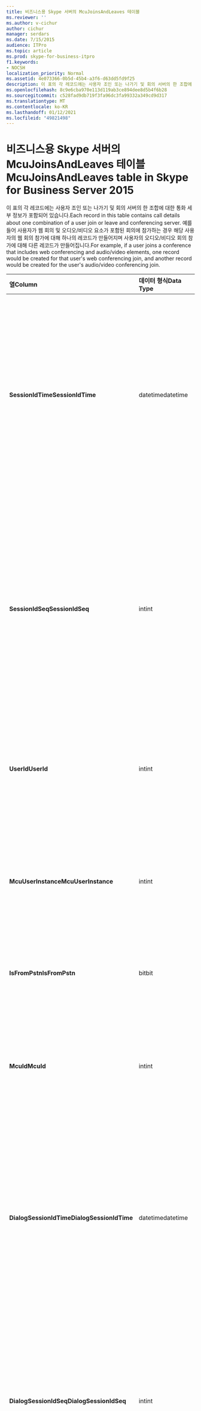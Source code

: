 ```yaml
---
title: 비즈니스용 Skype 서버의 McuJoinsAndLeaves 테이블
ms.reviewer: ''
ms.author: v-cichur
author: cichur
manager: serdars
ms.date: 7/15/2015
audience: ITPro
ms.topic: article
ms.prod: skype-for-business-itpro
f1.keywords:
- NOCSH
localization_priority: Normal
ms.assetid: 4e073366-0b5d-45b4-a3f6-d63dd5fd9f25
description: 이 표의 각 레코드에는 사용자 조인 또는 나가기 및 회의 서버의 한 조합에 대한 통화 세부 정보가 포함되어 있습니다. 예를 들어 사용자가 웹 회의 및 오디오/비디오 요소가 포함된 회의에 참가하는 경우 해당 사용자의 웹 회의 참가에 대해 하나의 레코드가 만들어지며 사용자의 오디오/비디오 회의 참가에 대해 다른 레코드가 만들어집니다.
ms.openlocfilehash: 8c9e6cba970e113d119ab3ce894dee8d5b4f6b28
ms.sourcegitcommit: c528fad9db719f3fa96dc3fa99332a349cd9d317
ms.translationtype: MT
ms.contentlocale: ko-KR
ms.lasthandoff: 01/12/2021
ms.locfileid: "49821498"
---
```

# <a name="mcujoinsandleaves-table-in-skype-for-business-server-2015"></a><span data-ttu-id="d9f52-104">비즈니스용 Skype 서버의 McuJoinsAndLeaves 테이블</span><span class="sxs-lookup"><span data-stu-id="d9f52-104">McuJoinsAndLeaves table in Skype for Business Server 2015</span></span>
 
<span data-ttu-id="d9f52-105">이 표의 각 레코드에는 사용자 조인 또는 나가기 및 회의 서버의 한 조합에 대한 통화 세부 정보가 포함되어 있습니다.</span><span class="sxs-lookup"><span data-stu-id="d9f52-105">Each record in this table contains call details about one combination of a user join or leave and conferencing server.</span></span> <span data-ttu-id="d9f52-106">예를 들어 사용자가 웹 회의 및 오디오/비디오 요소가 포함된 회의에 참가하는 경우 해당 사용자의 웹 회의 참가에 대해 하나의 레코드가 만들어지며 사용자의 오디오/비디오 회의 참가에 대해 다른 레코드가 만들어집니다.</span><span class="sxs-lookup"><span data-stu-id="d9f52-106">For example, if a user joins a conference that includes web conferencing and audio/video elements, one record would be created for that user's web conferencing join, and another record would be created for the user's audio/video conferencing join.</span></span>
  
|<span data-ttu-id="d9f52-107">**열**</span><span class="sxs-lookup"><span data-stu-id="d9f52-107">**Column**</span></span>|<span data-ttu-id="d9f52-108">**데이터 형식**</span><span class="sxs-lookup"><span data-stu-id="d9f52-108">**Data Type**</span></span>|<span data-ttu-id="d9f52-109">**키/인덱스**</span><span class="sxs-lookup"><span data-stu-id="d9f52-109">**Key/Index**</span></span>|<span data-ttu-id="d9f52-110">**세부 정보**</span><span class="sxs-lookup"><span data-stu-id="d9f52-110">**Details**</span></span>|
|:-----|:-----|:-----|:-----|
|<span data-ttu-id="d9f52-111">**SessionIdTime**</span><span class="sxs-lookup"><span data-stu-id="d9f52-111">**SessionIdTime**</span></span> <br/> |<span data-ttu-id="d9f52-112">datetime</span><span class="sxs-lookup"><span data-stu-id="d9f52-112">datetime</span></span>  <br/> |<span data-ttu-id="d9f52-113">Primary, Foreign</span><span class="sxs-lookup"><span data-stu-id="d9f52-113">Primary, Foreign</span></span>  <br/> |<span data-ttu-id="d9f52-114">회의 인스턴스의 시간입니다.</span><span class="sxs-lookup"><span data-stu-id="d9f52-114">Time of conference instance.</span></span> <span data-ttu-id="d9f52-115">**SessionIdSeq와** 함께 회의 인스턴스를 고유하게 식별하는 데 사용됩니다.</span><span class="sxs-lookup"><span data-stu-id="d9f52-115">Used in conjunction with **SessionIdSeq** to uniquely identify a conference instance.</span></span> <span data-ttu-id="d9f52-116">자세한 내용은 [비즈니스용 Skype 서버 2015의 Conferences](conferences.md) 테이블을 참조하세요.</span><span class="sxs-lookup"><span data-stu-id="d9f52-116">See the [Conferences table in Skype for Business Server 2015](conferences.md) for more information.</span></span> <br/> |
|<span data-ttu-id="d9f52-117">**SessionIdSeq**</span><span class="sxs-lookup"><span data-stu-id="d9f52-117">**SessionIdSeq**</span></span> <br/> |<span data-ttu-id="d9f52-118">int</span><span class="sxs-lookup"><span data-stu-id="d9f52-118">int</span></span>  <br/> |<span data-ttu-id="d9f52-119">Primary, Foreign</span><span class="sxs-lookup"><span data-stu-id="d9f52-119">Primary, Foreign</span></span>  <br/> |<span data-ttu-id="d9f52-120">회의 인스턴스를 식별하기 위한 ID 번호입니다.</span><span class="sxs-lookup"><span data-stu-id="d9f52-120">ID number to identify the conference instance.</span></span> <span data-ttu-id="d9f52-121">**SessionIdTime과** 함께 회의 인스턴스를 고유하게 식별하는 데 사용됩니다.</span><span class="sxs-lookup"><span data-stu-id="d9f52-121">Used in conjunction with **SessionIdTime** to uniquely identify a conference instance.</span></span> <span data-ttu-id="d9f52-122">자세한 내용은 [비즈니스용 Skype 서버 2015의 Conferences](conferences.md) 테이블을 참조하세요.</span><span class="sxs-lookup"><span data-stu-id="d9f52-122">See the [Conferences table in Skype for Business Server 2015](conferences.md) for more information.</span></span> <br/> |
|<span data-ttu-id="d9f52-123">**UserId**</span><span class="sxs-lookup"><span data-stu-id="d9f52-123">**UserId**</span></span> <br/> |<span data-ttu-id="d9f52-124">int</span><span class="sxs-lookup"><span data-stu-id="d9f52-124">int</span></span>  <br/> |<span data-ttu-id="d9f52-125">Primary, Foreign</span><span class="sxs-lookup"><span data-stu-id="d9f52-125">Primary, Foreign</span></span>  <br/> |<span data-ttu-id="d9f52-126">이 사용자를 식별하는 고유 번호입니다.</span><span class="sxs-lookup"><span data-stu-id="d9f52-126">Unique number identifying this user.</span></span> <span data-ttu-id="d9f52-127">자세한 내용은 [Users 테이블을](users.md) 참조하십시오.</span><span class="sxs-lookup"><span data-stu-id="d9f52-127">See the [Users table](users.md) for more information.</span></span> <br/> |
|<span data-ttu-id="d9f52-128">**McuUserInstance**</span><span class="sxs-lookup"><span data-stu-id="d9f52-128">**McuUserInstance**</span></span> <br/> |<span data-ttu-id="d9f52-129">int</span><span class="sxs-lookup"><span data-stu-id="d9f52-129">int</span></span>  <br/> |<span data-ttu-id="d9f52-130">Primary</span><span class="sxs-lookup"><span data-stu-id="d9f52-130">Primary</span></span>  <br/> |<span data-ttu-id="d9f52-131">사용자가 여러 컴퓨터 또는 장치에서 한 번 로그온한 경우 McuUserInstance는 사용자/장치 조합을 고유하게 식별합니다.</span><span class="sxs-lookup"><span data-stu-id="d9f52-131">If a user is logged on at multiple computers or devices at once, McuUserInstance uniquely identifies the user/device combination.</span></span>  <br/> |
|<span data-ttu-id="d9f52-132">**IsFromPstn**</span><span class="sxs-lookup"><span data-stu-id="d9f52-132">**IsFromPstn**</span></span> <br/> |<span data-ttu-id="d9f52-133">bit</span><span class="sxs-lookup"><span data-stu-id="d9f52-133">bit</span></span>  <br/> | <br/> |<span data-ttu-id="d9f52-134">사용자가 PSTN에서 참가하는지 여부입니다.</span><span class="sxs-lookup"><span data-stu-id="d9f52-134">Whether the user is joining from a PSTN or not.</span></span>  <br/> |
|<span data-ttu-id="d9f52-135">**McuId**</span><span class="sxs-lookup"><span data-stu-id="d9f52-135">**McuId**</span></span> <br/> |<span data-ttu-id="d9f52-136">int</span><span class="sxs-lookup"><span data-stu-id="d9f52-136">int</span></span>  <br/> |<span data-ttu-id="d9f52-137">Primary, Foreign</span><span class="sxs-lookup"><span data-stu-id="d9f52-137">Primary, Foreign</span></span>  <br/> |<span data-ttu-id="d9f52-138">이 회의 서버를 식별하는 고유 번호입니다.</span><span class="sxs-lookup"><span data-stu-id="d9f52-138">Unique number identifying this conferencing server.</span></span> <span data-ttu-id="d9f52-139">자세한 내용은 [비즈니스용 Skype 서버 2015의 Mcus](mcus.md) 테이블을 참조하세요.</span><span class="sxs-lookup"><span data-stu-id="d9f52-139">See the [Mcus table in Skype for Business Server 2015](mcus.md) for more information.</span></span> <br/> |
|<span data-ttu-id="d9f52-140">**DialogSessionIdTime**</span><span class="sxs-lookup"><span data-stu-id="d9f52-140">**DialogSessionIdTime**</span></span> <br/> |<span data-ttu-id="d9f52-141">datetime</span><span class="sxs-lookup"><span data-stu-id="d9f52-141">datetime</span></span>  <br/> |<span data-ttu-id="d9f52-142">외계인</span><span class="sxs-lookup"><span data-stu-id="d9f52-142">Foreign</span></span>  <br/> |<span data-ttu-id="d9f52-143">세션 요청 시간입니다.</span><span class="sxs-lookup"><span data-stu-id="d9f52-143">Time of session request.</span></span> <span data-ttu-id="d9f52-144">**SessionIdSeq** 와 함께 세션을 고유하게 식별하기 위해 사용됩니다.</span><span class="sxs-lookup"><span data-stu-id="d9f52-144">Used in conjunction with **SessionIdSeq** to uniquely identify a session.</span></span> <span data-ttu-id="d9f52-145">자세한 내용은 [비즈니스용 Skype 서버 2015의 Dialogs](dialogs.md) 테이블을 참조하세요.</span><span class="sxs-lookup"><span data-stu-id="d9f52-145">See the [Dialogs table in Skype for Business Server 2015](dialogs.md) for more information.</span></span> <br/> |
|<span data-ttu-id="d9f52-146">**DialogSessionIdSeq**</span><span class="sxs-lookup"><span data-stu-id="d9f52-146">**DialogSessionIdSeq**</span></span> <br/> |<span data-ttu-id="d9f52-147">int</span><span class="sxs-lookup"><span data-stu-id="d9f52-147">int</span></span>  <br/> |<span data-ttu-id="d9f52-148">외계인</span><span class="sxs-lookup"><span data-stu-id="d9f52-148">Foreign</span></span>  <br/> |<span data-ttu-id="d9f52-149">세션을 식별하기 위한 ID 번호입니다.</span><span class="sxs-lookup"><span data-stu-id="d9f52-149">ID number to identify the session.</span></span> <span data-ttu-id="d9f52-150">**SessionIdTime** 과 함께 세션을 고유하게 식별하기 위해 사용됩니다.</span><span class="sxs-lookup"><span data-stu-id="d9f52-150">Used in conjunction with **SessionIdTime** to uniquely identify a session.</span></span> <span data-ttu-id="d9f52-151">자세한 내용은 [비즈니스용 Skype 서버 2015의 Dialogs](dialogs.md) 테이블을 참조하세요.</span><span class="sxs-lookup"><span data-stu-id="d9f52-151">See the [Dialogs table in Skype for Business Server 2015](dialogs.md) for more information.</span></span> <br/> |
|<span data-ttu-id="d9f52-152">**UserJoinTime**</span><span class="sxs-lookup"><span data-stu-id="d9f52-152">**UserJoinTime**</span></span> <br/> |<span data-ttu-id="d9f52-153">datetime</span><span class="sxs-lookup"><span data-stu-id="d9f52-153">datetime</span></span>  <br/> | <br/> |<span data-ttu-id="d9f52-154">이 사용자가 회의 서버에 참가한 시간입니다.</span><span class="sxs-lookup"><span data-stu-id="d9f52-154">The time this user joins this conferencing server.</span></span>  <br/> |
|<span data-ttu-id="d9f52-155">**UserLeaveTime**</span><span class="sxs-lookup"><span data-stu-id="d9f52-155">**UserLeaveTime**</span></span> <br/> |<span data-ttu-id="d9f52-156">datetime</span><span class="sxs-lookup"><span data-stu-id="d9f52-156">datetime</span></span>  <br/> | <br/> |<span data-ttu-id="d9f52-157">이 사용자가 회의 서버를 떠나는 시간입니다.</span><span class="sxs-lookup"><span data-stu-id="d9f52-157">The time this user leaves this conferencing server.</span></span>  <br/> |
|<span data-ttu-id="d9f52-158">**ClientVerId**</span><span class="sxs-lookup"><span data-stu-id="d9f52-158">**ClientVerId**</span></span> <br/> |<span data-ttu-id="d9f52-159">int</span><span class="sxs-lookup"><span data-stu-id="d9f52-159">int</span></span>  <br/> |<span data-ttu-id="d9f52-160">외계인</span><span class="sxs-lookup"><span data-stu-id="d9f52-160">Foreign</span></span>  <br/> |<span data-ttu-id="d9f52-161">회의에서 사용하는 클라이언트 소프트웨어의 버전 번호를 지정하는 식별자입니다.</span><span class="sxs-lookup"><span data-stu-id="d9f52-161">Identifier that specifies the version number of the client software use in the conference.</span></span> <span data-ttu-id="d9f52-162">자세한 내용은 [비즈니스용 Skype 서버 2015의 ClientVersions](clientversions.md) 테이블을 참조하세요.</span><span class="sxs-lookup"><span data-stu-id="d9f52-162">See the [ClientVersions table in Skype for Business Server 2015](clientversions.md) for more information.</span></span> <br/> <span data-ttu-id="d9f52-163">이 필드는 Microsoft Lync Server 2013에서 도입했습니다.</span><span class="sxs-lookup"><span data-stu-id="d9f52-163">This field was introduced in Microsoft Lync Server 2013.</span></span>  <br/> |
|<span data-ttu-id="d9f52-164">**LastModifiedTime**</span><span class="sxs-lookup"><span data-stu-id="d9f52-164">**LastModifiedTime**</span></span> <br/> |<span data-ttu-id="d9f52-165">Datetime</span><span class="sxs-lookup"><span data-stu-id="d9f52-165">Datetime</span></span>  <br/> ||<span data-ttu-id="d9f52-166">모니터링 서비스의 내부 사용 용도</span><span class="sxs-lookup"><span data-stu-id="d9f52-166">For internal use by the Monitoring service.</span></span>  <br/> <span data-ttu-id="d9f52-167">이 필드는 비즈니스용 Skype 서버 2015에서 도입했습니다.</span><span class="sxs-lookup"><span data-stu-id="d9f52-167">This field was introduced in Skype for Business Server 2015.</span></span>  <br/> |
   

